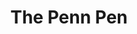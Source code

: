 ---
pid: LLG3
title: The Penn Pen
location_transcription: Anywhere !
zipcode: '19444'
outside_phl: 'Lafayette Hill PA '
neighborhood: 
age: '14'
age_range: 13-19
instagram: 
image_file_name: LLG_3.jpg
proposal_transcription: OR
topic: History,Philadelphia
topic_summary: 0, 0
type: Sculpture Statue
keywords_other: quill, pen and ink, inkwell, William Penn
credit: Kira Quitel
image_labels: 
twitter: 
facebook: 
permalink: "/monuments/llg3/"
layout: item-page
---